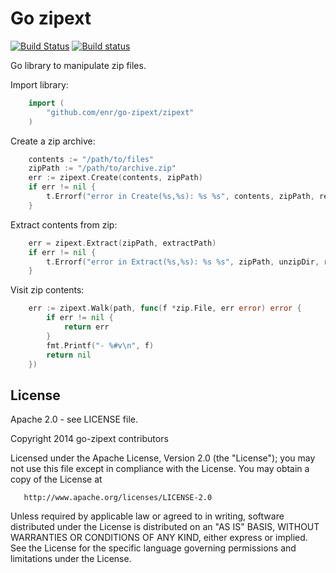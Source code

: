 Go zipext
=========

[![Build Status](https://travis-ci.org/enr/go-zipext.png?branch=master)](https://travis-ci.org/enr/go-zipext)
[![Build status](https://ci.appveyor.com/api/projects/status/2nnl8sqg31b9vrvm?svg=true)](https://ci.appveyor.com/project/enr/go-zipext)

Go library to manipulate zip files.

Import library:

```Go
    import (
        "github.com/enr/go-zipext/zipext"
    )
```

Create a zip archive:

```Go
    contents := "/path/to/files"
    zipPath := "/path/to/archive.zip"
    err := zipext.Create(contents, zipPath)
    if err != nil {
        t.Errorf("error in Create(%s,%s): %s %s", contents, zipPath, reflect.TypeOf(err), err.Error())
    }
```

Extract contents from zip:

```Go
    err = zipext.Extract(zipPath, extractPath)
    if err != nil {
        t.Errorf("error in Extract(%s,%s): %s %s", zipPath, unzipDir, reflect.TypeOf(err), err.Error())
    }
```

Visit zip contents:

```Go
    err := zipext.Walk(path, func(f *zip.File, err error) error {
        if err != nil {
            return err
        }
        fmt.Printf("- %#v\n", f)
        return nil
    })
```


License
-------

Apache 2.0 - see LICENSE file.

   Copyright 2014 go-zipext contributors

   Licensed under the Apache License, Version 2.0 (the "License");
   you may not use this file except in compliance with the License.
   You may obtain a copy of the License at

       http://www.apache.org/licenses/LICENSE-2.0

   Unless required by applicable law or agreed to in writing, software
   distributed under the License is distributed on an "AS IS" BASIS,
   WITHOUT WARRANTIES OR CONDITIONS OF ANY KIND, either express or implied.
   See the License for the specific language governing permissions and
   limitations under the License.
